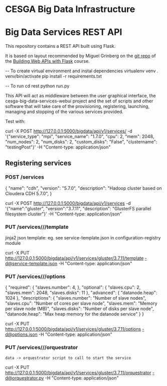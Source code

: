 CESGA Big Data Infrastructure
=======================

Big Data Services REST API
=======================

This repository contains a REST API built using Flask.

It is based on layout recommended by Miguel Grinberg on the 
[git repo](https://github.com/miguelgrinberg/oreilly-flask-apis-video.git)
of the [Building Web APIs with Flask](http://bit.ly/flaskapi) course.


-- To create virtual environment and instal dependencies
virtualenv venv
. venv/bin/activate
pip install -r requirements.txt

-- To run
cd rest
python run.py


This API will act as middleware between the user graphical interface, the cesga-big-data-services-webui project and the set of scripts and other software that will take care of the provisioning, registering, launching, managing and stopping of the various services provided.

Test with:

curl -X POST http://127.0.0.1:5000/bigdata/api/v1/services/ -d '{"service_type": "mpi", "service_name": "1.7.0", "cpu": 2, "mem": 2048, "num_nodes": 2, "num_disks": 2, "custom_disks": "False", "clustername": "testingPost"}' -H "Content-type: application/json"



Registering services
--------------------
### POST /services

  {
    "name": "cdh",
    "version": "5.7.0",
    "description": "Hadoop cluster based on Cloudera CDH 5.7.0",
  }

curl -X POST http://127.0.0.1:5000/bigdata/api/v1/services -d '{"name":"gluster", "version":"3.7.11", "description": "GlusterFS parallel filesystem cluster"}' -H "Content-type: application/json"

### PUT /services/<name>/<version>/template

  jinja2 json template: eg. see service-template.json in configuration-registry module

curl -X PUT http://127.0.0.1:5000/bigdata/api/v1/services/gluster/3.7.11/template -d@service-template.json -H "Content-type: application/json"

### PUT /services/<name>/<version>/options

  {
    "required": {
        "slaves.number": 4,
    },
    "optional": {
        "slaves.cpu": 2,
        "slaves.mem": 2048,
        "slaves.disks": 11
    },
    "advanced": {
        "datanode.heap": 1024
    },
    "descriptions": {
        "slaves.number": "Number of slave nodes",
        "slaves.cpu": "Number of cores per slave node",
        "slaves.mem": "Memory per slave node (MB)",
        "slaves.disks": "Number of disks per slave node",
        "datanode.heap": "Max heap memory for the datanode service"
    }
  }

curl -X PUT http://127.0.0.1:5000/bigdata/api/v1/services/gluster/3.7.11/options -d@options.json -H "Content-type: application/json"

### PUT /services/<name>/<version>/orquestrator

    data -> orquestrator script to call to start the service

curl -X PUT http://127.0.0.1:5000/bigdata/api/v1/services/gluster/3.7.11/orquestrator -d@orquestrator.py -H "Content-type: application/json"
